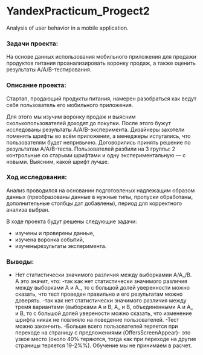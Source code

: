 # YandexPracticum_Progect2

Analysis of user behavior in a mobile application.

### Задачи проекта:
На основе данных использования мобильного приложения для продажи продуктов питания проанализировать воронку продаж, а также оценить результаты A/A/B-тестирования.

### Описание проекта:
Стартап, продающий продукты питания, намерен разобраться как ведут себя пользователь его мобильного приложения.

Для этого мы изучим воронку продаж и выясним сколькопользователей доходят до покупки.
После этого бужут исследованы результаты A/A/B-эксперимента. Дизайнеры захотели поменять шрифты во всём приложении, а менеджеры испугались, что пользователям будет непривычно. Договорились принять решение по результатам A/A/B-теста. Пользователей разбили на 3 группы: 2 контрольные со старыми шрифтами и одну экспериментальную — с новыми. Выясним, какой шрифт лучше.

### Ход исследования:

Анализ проводился на основании подготовленых надлежащим образом данных (преобразованы данные в нужные типы, пропуски обработаны, дополнительные столбцы дат добавлены), период для корректного анализа выбран.

В ходе проекта будут решены следующие задачи:
- изучены и проверены данные,
- изучена воронка событий,
- изученырезультаты эксперимента.

### Выводы:
 - Нет статистически значимого различия между выборкамии А/А_/В. А это значит, что:
        -так как нет статистически значимого различия между выборками А и А_, то с большой долей уверенности можно сказать, что тест проведен правильно и его результатам можно доверять.
        -так как нет статистически значимого различия между тремя вариантами (выборками А и В, А_ и В, объединенными А и А_ и В, то с большой долей уверености можно сказать, что изменение шрифта никак не повлияло на поведение пользователей.
-Тест можно закончить.
-Больше всего пользователей теряется при переходе на страницу с предложениями (OffersScreenAppear)- это узкое место (около 40% теряются, тогда как при переходе на другие страницы теряется 19-2%%). Обучение мы не принимаем в расчет.
